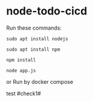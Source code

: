 # node-todo-cicd

Run these commands:


`sudo apt install nodejs`


`sudo apt install npm`


`npm install`

`node app.js`

or Run by docker compose

test
#check1#
